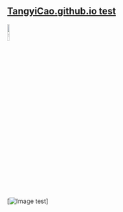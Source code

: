 ## [TangyiCao.github.io test](https://tangyicao.github.io)
<div align=left>
<img src="https://z3.ax1x.com/2021/04/23/cO2JKg.jpg" title="曹唐毅" width = 10%/>
</div>

[![Image test](https://tangyicao.github.io/imgs/test.jpg)]
